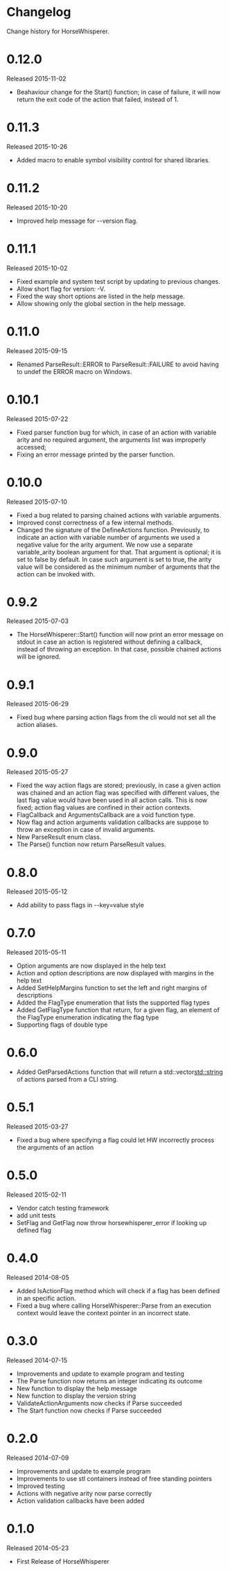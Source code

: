 # Changelog

Change history for HorseWhisperer.

# 0.12.0

Released 2015-11-02

* Beahaviour change for the Start() function; in case of failure, it
will now return the exit code of the action that failed, instead of 1.

# 0.11.3

Released 2015-10-26

* Added macro to enable symbol visibility control for shared libraries.

# 0.11.2

Released 2015-10-20

* Improved help message for --version flag.

# 0.11.1

Released 2015-10-02

* Fixed example and system test script by updating to previous changes.
* Allow short flag for version: -V.
* Fixed the way short options are listed in the help message.
* Allow showing only the global section in the help message.

# 0.11.0

Released 2015-09-15

* Renamed ParseResult::ERROR to ParseResult::FAILURE to avoid having to undef
the ERROR macro on Windows.

# 0.10.1

Released 2015-07-22

* Fixed parser function bug for which, in case of an action with variable arity
and no required argument, the arguments list was improperly accessed;
* Fixing an error message printed by the parser function.

# 0.10.0

Released 2015-07-10

* Fixed a bug related to parsing chained actions with variable arguments.
* Improved const correctness of a few internal methods.
* Changed the signature of the DefineActions function. Previously, to indicate
an action with variable number of arguments we used a negative value for the
arity argument. We now use a separate variable_arity boolean argument for that.
That argument is optional; it is set to false by default. In case such argument
is set to true, the arity value will be considered as the minimum number of
arguments that the action can be invoked with.

# 0.9.2

Released 2015-07-03

* The HorseWhisperer::Start() function will now print an error message on stdout
in case an action is registered without defining a callback, instead of
throwing an exception. In that case, possible chained actions will be ignored.

# 0.9.1

Released 2015-06-29

* Fixed bug where parsing action flags from the cli would not set all the action
aliases.

# 0.9.0

Released 2015-05-27

* Fixed the way action flags are stored; previously, in case a given action
was chained and an action flag was specified with different values, the last
flag value would have been used in all action calls. This is now fixed; action
flag values are confined in their action contexts.
* FlagCallback and ArgumentsCallback are a void function type.
* Now flag and action arguments validation callbacks are suppose to throw an
exception in case of invalid arguments.
* New ParseResult enum class.
* The Parse() function now return ParseResult values.

# 0.8.0

Released 2015-05-12

* Add ability to pass flags in --key=value style

# 0.7.0

Released 2015-05-11

* Option arguments are now displayed in the help text
* Action and option descriptions are now displayed with margins in the help text
* Added SetHelpMargins function to set the left and right margins of descriptions
* Added the FlagType enumeration that lists the supported flag types
* Added GetFlagType function that return, for a given flag, an element of the
FlagType enumeration indicating the flag type
* Supporting flags of double type

# 0.6.0

* Added GetParsedActions function that will return a std::vector<std::string> of
actions parsed from a CLI string.

# 0.5.1

Released 2015-03-27

* Fixed a bug where specifying a flag could let HW incorrectly process the arguments of an action

# 0.5.0

Released 2015-02-11

* Vendor catch testing framework
* add unit tests
* SetFlag and GetFlag now throw horsewhisperer_error if looking up defined flag

# 0.4.0

Released 2014-08-05

* Added IsActionFlag method which will check if a flag has been defined in an specific action.
* Fixed a bug where calling HorseWhisperer::Parse from an execution context would leave the
context pointer in an incorrect state.

# 0.3.0

Released 2014-07-15

* Improvements and update to example program and testing
* The Parse function now returns an integer indicating its outcome
* New function to display the help message
* New function to display the version string
* ValidateActionArguments now checks if Parse succeeded
* The Start function now checks if Parse succeeded

# 0.2.0

Released 2014-07-09

* Improvements and update to example program
* Improvements to use stl containers instead of free standing pointers
* Improved testing
* Actions with negative arity now parse correctly
* Action validation callbacks have been added


# 0.1.0

Released 2014-05-23

* First Release of HorseWhisperer
